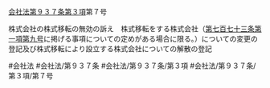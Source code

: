 [会社法第９３７条第３項](会社法＿＿＿＿第９３７条第３項)第７号

株式会社の株式移転の無効の訴え　株式移転をする株式会社（[第七百七十三条第一項第九号](会社法＿＿＿＿第７７３条第１項第９号)に掲げる事項についての定めがある場合に限る。）についての変更の登記及び株式移転により設立する株式会社についての解散の登記


#会社法
#会社法/第９３７条
#会社法/第９３７条/第３項
#会社法/第９３７条/第３項/第７号
